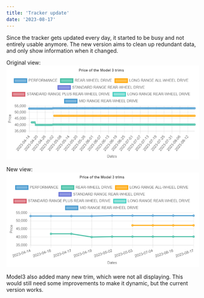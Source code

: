 ```yaml
---
title: 'Tracker update'
date: '2023-08-17'
---
```


Since the tracker gets updated every day, it started to be busy and not entirely usable anymore.
The new version aims to clean up redundant data, and only show information when it changed. 

Original view:
![Screenshot](/images/originalview.png)

New view:
![Screenshot](/images/cleanedupview.png)

Model3 also added many new trim, which were not all displaying. This would still need some improvements to make it dynamic, but the current version works. 
